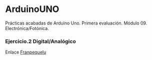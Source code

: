 # ArduinoUNO
Prácticas acabadas de Arduino Uno. Primera evaluación. Módulo 09. Electrónica/Fotónica.

### Ejercicio.2 Digital/Analógico

Enlace [Franpequelu](https://wwww.franpequelu.com)

